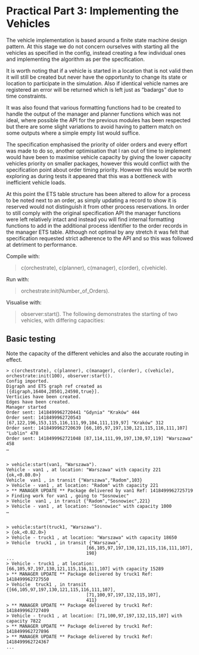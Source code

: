 Practical Part 3: Implementing the Vehicles 
============================================

The vehicle implementation is based around a finite state machine design pattern. At this stage we do not concern ourselves with starting all the vehicles as specified in the config, instead creating a few individual ones and implementing the algorithm as per the specification. 

It is worth noting that if a vehicle is started in a location that is not valid then it will still be created but never have the opportunity to change its state or location to participate in the simulation. Also if identical vehicle names are registered an error will be returned which is left just as “badargs” due to time constraints.

It was also found that various formatting functions had to be created to handle the output of the manager and planner functions which was not ideal, where possible the API for the previous modules has been respected but there are some slight variations to avoid having to pattern match on some outputs where a simple empty list would suffice.

The specification emphasised the priority of older orders and every effort was made to do so, another optimisation that I ran out of time to implement would have been to maximise vehicle capacity by giving the lower capacity vehicles priority on smaller packages, however this would conflict with the specification point about order timing priority. However this would be worth exploring as during tests it appeared that this was a bottleneck with inefficient vehicle loads.

At this point the ETS table structure has been altered to allow for a process to be noted next to an order, as simply updating a record to show it is reserved would not distinguish it from other process reservations. In order to still comply with the original specification API the manager functions were left relatively intact and instead you will find internal formatting functions to add in the additional process identifier to the order records in the manager ETS table. Although not optimal by any stretch it was felt that specification requested strict adherence to the API and so this was followed at detriment to performance.

Compile with:
> c(orchestrate), c(planner), c(manager), c(order), c(vehicle).

Run with:
> orchestrate:init(Number_of_Orders).

Visualise with:
> observer:start().
The following demonstrates the starting of two vehicles, with differing capacities:

Basic testing
-------------
Note the capacity of the different vehicles and also the accurate routing in effect.

    > c(orchestrate), c(planner), c(manager), c(order), c(vehicle), orchestrate:init(100), observer:start().
    Config imported. 
    Digraph and ETS graph ref created as [{digraph,16404,20501,24598,true}].
    Verticies have been created. 
    Edges have been created. 
    Manager started 
    Order sent: 1418499962720441 "Gdynia" "Kraków" 444 
    Order sent: 1418499962720543 [67,122,196,153,115,116,111,99,104,111,119,97] "Kraków" 312 
    Order sent: 1418499962720639 [66,105,97,197,130,121,115,116,111,107] "Lublin" 478 
    Order sent: 1418499962721048 [87,114,111,99,197,130,97,119] "Warszawa" 458 
    …
    
    
    > vehicle:start(van1, "Warszawa").
    Vehicle - van1 , at location: "Warszawa" with capacity 221 
    {ok,<0.80.0>}
    Vehicle  van1 , in transit {"Warszawa","Radom",103}
    > Vehicle - van1 , at location: "Radom" with capacity 221 
    > ** MANAGER UPDATE ** Package delivered by van1 Ref: 1418499962725719
    > Finding work for van1 , going to "Sosnowiec" 
    > Vehicle  van1 , in transit {"Radom","Sosnowiec",221}
    > Vehicle - van1 , at location: "Sosnowiec" with capacity 1000 
    …
    
    
    > vehicle:start(truck1, "Warszawa").
    > {ok,<0.82.0>}
    > Vehicle - truck1 , at location: "Warszawa" with capacity 18650 
    > Vehicle  truck1 , in transit {"Warszawa",
                                  [66,105,97,197,130,121,115,116,111,107],
                                  198}
    ...
    > Vehicle - truck1 , at location: [66,105,97,197,130,121,115,116,111,107] with capacity 15289 
    > ** MANAGER UPDATE ** Package delivered by truck1 Ref: 1418499962727550
    > Vehicle  truck1 , in transit {[66,105,97,197,130,121,115,116,111,107],
                                  [71,100,97,197,132,115,107],
                                  411}
    > ** MANAGER UPDATE ** Package delivered by truck1 Ref: 1418499962727409
    > Vehicle - truck1 , at location: [71,100,97,197,132,115,107] with capacity 7822 
    > ** MANAGER UPDATE ** Package delivered by truck1 Ref: 1418499962727896
    > ** MANAGER UPDATE ** Package delivered by truck1 Ref: 1418499962724367
    ...

